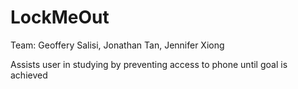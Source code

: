 # LockMeOut
Team: Geoffery Salisi, Jonathan Tan, Jennifer Xiong

Assists user in studying by preventing access to phone until goal is achieved
